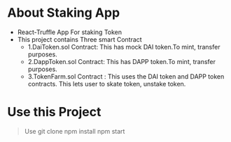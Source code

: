 # About Staking App
- React-Truffle App For staking Token
- This project contains Three smart Contract
    - 1.DaiToken.sol Contract: This has mock DAI token.To mint, transfer purposes.
    - 2.DappToken.sol Contract: This has DAPP token.To mint, transfer purposes.
    - 3.TokenFarm.sol Contract : This uses the DAI token and DAPP token contracts. This lets user to skate token, unstake token.

# Use this Project
> Use git clone
> npm install
> npm start

